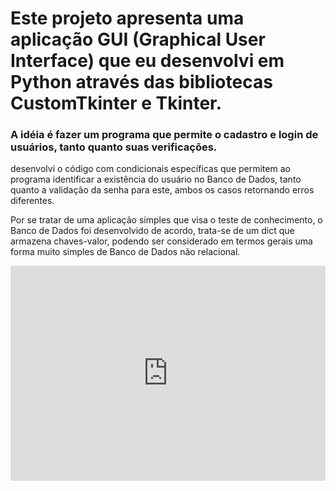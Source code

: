 <h1>Este projeto apresenta uma aplicação GUI (Graphical User Interface) que eu desenvolvi em Python através das bibliotecas CustomTkinter e Tkinter. </h1>

<h3>A idéia é fazer um programa que permite o cadastro e login de usuários, tanto quanto suas verificações. </h3>

desenvolvi o código com condicionais específicas que permitem ao programa
identificar a existência do usuário no Banco de Dados, tanto quanto a validação 
da senha para este, ambos os casos retornando erros diferentes.

Por se tratar de uma aplicação simples que visa o teste de conhecimento, o Banco de Dados foi desenvolvido de acordo, trata-se de um dict que armazena chaves-valor, podendo ser
considerado em termos gerais uma forma muito simples de Banco de Dados não relacional.

<div style="position:relative; width:100%; height:0px; padding-bottom:68.182%"><iframe allow="fullscreen" allowfullscreen height="100%" src="https://streamable.com/e/lz3vhj?" width="100%" style="border:none; width:100%; height:100%; position:absolute; left:0px; top:0px; overflow:hidden;"></iframe></div>
